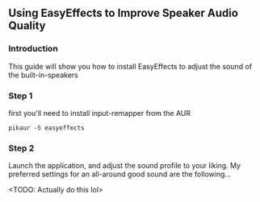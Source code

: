 ## Using EasyEffects to Improve Speaker Audio Quality

### Introduction
This guide will show you how to install EasyEffects to adjust the sound of the built-in-speakers

### Step 1

first you'll need to install input-remapper from the AUR

```pikaur -S easyeffects```

### Step 2

Launch the application, and adjust the sound profile to your liking. My preferred settings for an all-around good sound are the following...

<TODO: Actually do this lol>